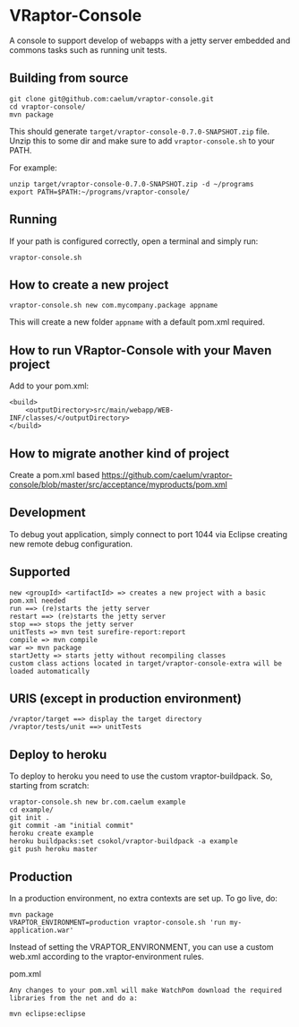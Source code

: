 VRaptor-Console
===============
A console to support develop of webapps with a jetty server embedded and commons tasks such as running unit tests.

Building from source
--------------------
    git clone git@github.com:caelum/vraptor-console.git
    cd vraptor-console/
    mvn package
    
This should generate `target/vraptor-console-0.7.0-SNAPSHOT.zip` file. Unzip this to some dir 
and make sure to add `vraptor-console.sh` to your PATH. 

For example:

	unzip target/vraptor-console-0.7.0-SNAPSHOT.zip -d ~/programs
	export PATH=$PATH:~/programs/vraptor-console/


Running
-------
If your path is configured correctly, open a terminal and simply run: 

    vraptor-console.sh

How to create a new project
---------------------------
	vraptor-console.sh new com.mycompany.package appname

This will create a new folder `appname` with a default pom.xml required.	

How to run VRaptor-Console with your Maven project
--------------------------------------------------

Add to your pom.xml:

	<build>
		<outputDirectory>src/main/webapp/WEB-INF/classes/</outputDirectory>
	</build>


How to migrate another kind of project
--------------------------------------

Create a pom.xml based https://github.com/caelum/vraptor-console/blob/master/src/acceptance/myproducts/pom.xml

Development
-----------

To debug yout application, simply connect to port 1044 via Eclipse creating new remote debug configuration.

Supported
---------

	new <groupId> <artifactId> => creates a new project with a basic pom.xml needed
	run ==> (re)starts the jetty server
	restart ==> (re)starts the jetty server
	stop ==> stops the jetty server
	unitTests => mvn test surefire-report:report
	compile => mvn compile
	war => mvn package
	startJetty => starts jetty without recompiling classes
	custom class actions located in target/vraptor-console-extra will be loaded automatically 
	
URIS (except in production environment)
---------------------------------------
	/vraptor/target ==> display the target directory
	/vraptor/tests/unit ==> unitTests
	
Deploy to heroku
----------------

To deploy to heroku you need to use the custom vraptor-buildpack. So, starting from scratch:

	vraptor-console.sh new br.com.caelum example
	cd example/
	git init .
	git commit -am "initial commit"
	heroku create example
	heroku buildpacks:set csokol/vraptor-buildpack -a example
	git push heroku master
	
Production
----------

In a production environment, no extra contexts are set up.
To go live, do:

	mvn package
	VRAPTOR_ENVIRONMENT=production vraptor-console.sh 'run my-application.war'
	
Instead of setting the VRAPTOR_ENVIRONMENT, you can use a custom web.xml according to the vraptor-environment rules.

pom.xml

	Any changes to your pom.xml will make WatchPom download the required libraries from the net and do a:
	
	mvn eclipse:eclipse
